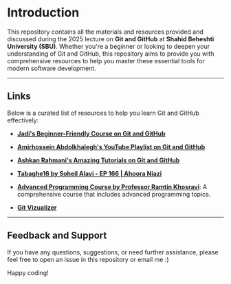 # Introduction

This repository contains all the materials and resources provided and discussed 
during the 2025 lecture on **Git and GitHub** at **Shahid Beheshti University (SBU)**.
Whether you're a beginner or looking to deepen your understanding of Git and GitHub, 
this repository aims to provide you with comprehensive resources to help you 
master these essential tools for modern software development.

---

## Links

Below is a curated list of resources to help you learn Git and GitHub effectively:

- **[Jadi's Beginner-Friendly Course on Git and GitHub](https://faradars.org/courses/fvgit9609-git-github-gitlab)**
  
- **[Amirhossein Abdolkhalegh's YouTube Playlist on Git and GitHub](https://www.youtube.com/playlist?list=PLj7bCpV_U4jGBmgKZ8GxtatiDR5OfiVPz)**

- **[Ashkan Rahmani's Amazing Tutorials on Git and GitHub](https://www.youtube.com/playlist?list=PLG-hncsy5aQ4keIG-pNoGj-zzU7TpFNPR)**

- **[Tabaghe16 by Soheil Alavi - EP 166 | Ahoora Niazi](https://www.youtube.com/watch?v=D0Vz7YrLsJQ)**

- **[Advanced Programming Course by Professor Ramtin Khosravi](https://maktabkhooneh.org/course/%D8%A8%D8%B1%D9%86%D8%A7%D9%85%D9%87-%D9%86%D9%88%DB%8C%D8%B3%DB%8C-%D9%BE%DB%8C%D8%B4%D8%B1%D9%81%D8%AA%D9%87-mk187/)**: A comprehensive course that includes advanced programming topics.

- **[Git Vizualizer](https://learngitbranching.js.org/)**

---

## Feedback and Support
If you have any questions, suggestions, or need further assistance, 
please feel free to open an issue in this repository or email me :)

Happy coding!
